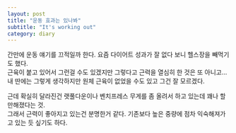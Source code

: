 ```yaml
---
layout: post
title: "운동 효과는 있나봐"
subtitle: "It's working out"
category: diary
---
```


간만에 운동 얘기를 끄적일까 한다. 요즘 다이어트 성과가 잘 없다 보니 헬스장을 빼먹기도 했다.<br>
근육이 붙고 있어서 그런걸 수도 있겠지만 그렇다고 근력을 열심히 한 것은 또 아니고...<br>
내 딴에는 그렇게 생각하지만 원체 근육이 없었을 수도 있고 그건 잘 모르겠다.<br>

근데 확실히 달라진건 랫풀다운이나 벤치프레스 무게를 좀 올려서 하고 있는데 꽤나 할만해졌다는 것.<br>
그래서 근력이 좋아지고 있는건 분명한거 같다. 기존보다 높은 중량에 점차 익숙해져가고 있는 듯 싶기도 하다.